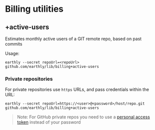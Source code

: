 # Billing utilities
## +active-users
Estimates monthly active users of a GIT remote repo, based on past commits

Usage: 
```
earthly --secret repoUrl=<repoUrl> github.com/earthly/lib/billing+active-users
```

### Private repositories
For private repositories use `https` URLs, and pass credentials within the URL:
```
earthly --secret repoUrl=https://<user>@<password>/host/repo.git github.com/earthly/lib/billing+active-users 
```
> Note:
> For GitHub private repos you need to use a [personal access token](https://docs.github.com/en/authentication/keeping-your-account-and-data-secure/creating-a-personal-access-token) instead of your password 
